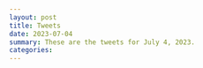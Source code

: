 ```yaml
---
layout: post
title: Tweets
date: 2023-07-04
summary: These are the tweets for July 4, 2023.
categories:
---
```


